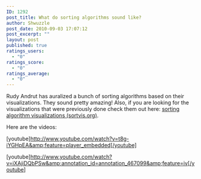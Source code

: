 ```yaml
---
ID: 1292
post_title: What do sorting algorithms sound like?
author: Shwuzzle
post_date: 2010-09-03 17:07:12
post_excerpt: ""
layout: post
published: true
ratings_users:
  - "0"
ratings_score:
  - "0"
ratings_average:
  - "0"
---
```

<ul></ul>
Rudy Andrut has auralized a bunch of sorting algorithms based on their visualizations. They sound pretty amazing! Also, if you are looking for the visualizations that were previously done check them out here: <a href="http://sortvis.org/index.html">sorting algorithm visualizations (sortvis.org)</a>.

Here are the videos:

[youtube]http://www.youtube.com/watch?v=t8g-iYGHpEA&amp;feature=player_embedded[/youtube]

[youtube]http://www.youtube.com/watch?v=iXAjiDQbPSw&amp;annotation_id=annotation_467099&amp;feature=iv[/youtube]
